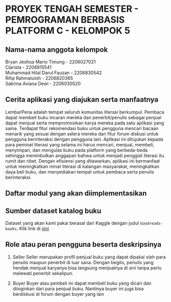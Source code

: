 # PROYEK TENGAH SEMESTER - PEMROGRAMAN BERBASIS PLATFORM C - KELOMPOK 5
## Nama-nama anggota kelompok
Bryan Jeshua Mario Timung - 2206027021</br>
Clarista - 2206815541</br>
Muhammad Hilal Darul Fauzan - 2206830542</br>
Rifqi Rahmatuloh - 2206820365</br>
Sabrina Aviana Dewi - 2206030520</br>

## Cerita aplikasi yang diajukan serta manfaatnya
LembarPena adalah tempat seluruh komunitas literasi berkumpul. Pembaca dapat membeli buku incaran mereka dan penerbit/penulis sebagai penjual dapat menjual serta mempromosikan karya mereka pada satu aplikasi yang sama. Terdapat fitur rekomendasi buku untuk pengguna mencari bacaan menarik yang sesuai dengan selera mereka dan fitur forum diskusi untuk pengguna berinteraksi dengan pengguna lain. Aplikasi ini ditujukan kepada para peminat literasi yang selama ini harus mencari, menjual, membeli, menyimpan, dan mengulas buku pada platform yang berbeda-beda sehingga menimbulkan anggapan bahwa untuk menjadi penggiat literasi itu rumit dan ribet. Dengan efisiensi yang ditawarkan, aplikasi ini bermanfaat untuk meningkatkan minat literasi di kalangan masyarakat, meningkatkan daya beli buku, dan menyediakan tempat untuk pembaca serta penulis berinteraksi.
## Daftar modul yang akan diimplementasikan
## Sumber dataset katalog buku
Dataset yang akan kami pakai berasal dari Kaggle dengan judul ```Goodreads-books```. Klik link di [sini](https://www.kaggle.com/datasets/jealousleopard/goodreadsbooks/)

## Role atau peran pengguna beserta deskripsinya
1. Seller
Seller merupakan profil penjual buku yang dapat dipakai oleh para penulis maupun penerbit di luar sana. Dengan begitu, penulis yang hendak menjual karyanya bisa langsung menjualnya di sini tanpa perlu melewati penerbit sekalipun.

2. Buyer
Buyer atau pembeli ini dapat membeli buku yang dicari dan diinginkan dari para penjual buku. Nantinya buyer ini juga bisa berdiskusi di forum dengan buyer yang lain